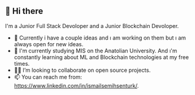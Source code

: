   <h2> <b>👋 Hi there</b> </h2> 

  I'm a Junior Full Stack Devoloper and a Junior Blockchain Devoloper.
 - 🔭 Currently i have a couple ideas and ı am working on them but ı am always open for new ideas.
 - 🌱 I'm currently studying MIS on the Anatolian University. And  ı'm constantly learning about ML and Blockchain technologies at my free times.
 - 🧑‍💻 I’m looking to collaborate on open source projects.
 - 📫 You can reach me from: https://www.linkedin.com/in/ismailsemihsenturk/.

<!---
ismailsemihsenturk/ismailsemihsenturk is a ✨ special ✨ repository because its `README.md` (this file) appears on your GitHub profile.
You can click the Preview link to take a look at your changes.
--->
